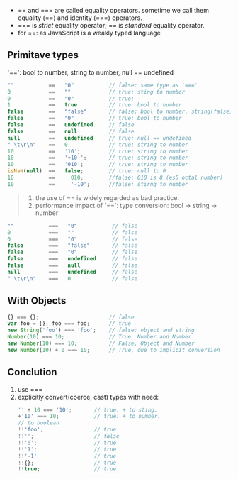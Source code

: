 
* == and === are called equality operators. sometime we call them equality (==) and identity (===) operators.
* === is *strict* equality operator; == is *standard* equality operator.
* for ==: as JavaScript is a weakly typed language

## Primitave types

'==': bool to number, string to number, null == undefined

```javascript
""           ==   "0"           // false: same type as '==='
0            ==   ""            // true: sting to number
0            ==   "0"           // true: --
1            ==   true          // true: bool to number
false        ==   "false"       // false: bool to number, string(false) to number.(error) ***
false        ==   "0"           // true: bool to number
false        ==   undefined     // false
false        ==   null          // false
null         ==   undefined     // true: null == undefined
" \t\r\n"    ==   0             // true: string to number
10           ==   '10';         // true: string to number
10           ==   '+10 ';       // true: string to number
10           ==   '010';        // true: string to number
isNaN(null)  ==   false;        // true: null to 0
10           ==     010;        //false: 010 is 8.(es5 octal number)
10           ==     '-10';      //false: stirng to number
```

> 1. the use of == is widely regarded as bad practice.
> 2. performance impact of '==': type conversion: bool -> string -> number

```javascript
""           ===   "0"           // false
0            ===   ""            // false
0            ===   "0"           // false
false        ===   "false"       // false
false        ===   "0"           // false
false        ===   undefined     // false
false        ===   null          // false
null         ===   undefined     // false
" \t\r\n"    ===   0             // false
```
## With Objects

```javascript
{} === {};                      // false
var foo = {}; foo === foo;      // true
new String('foo') === 'foo';    // false: object and string
Number(10) === 10;              // True, Number and Number
new Number(10) === 10;          // False, Object and Number
new Number(10) + 0 === 10;      // True, due to implicit conversion

```
## Conclution

1. use ===
2. explicitly convert(coerce, cast) types with need:
    ```javascript
    '' + 10 === '10';       // true: + to sting.
    +'10' === 10;           // true: + to number.
    // to boolean
    !!'foo';                // true
    !!'';                   // false
    !!'0';                  // true
    !!'1';                  // true
    !!'-1'                  // true
    !!{};                   // true
    !!true;                 // true
    ```
